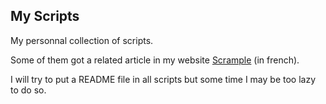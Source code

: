 ## My Scripts

My personnal collection of scripts.

Some of them got a related article in my website 
[Scrample](https://www.scrample.xyz) (in french).

I will try to put a README file in all scripts but some time 
I may be too lazy to do so.